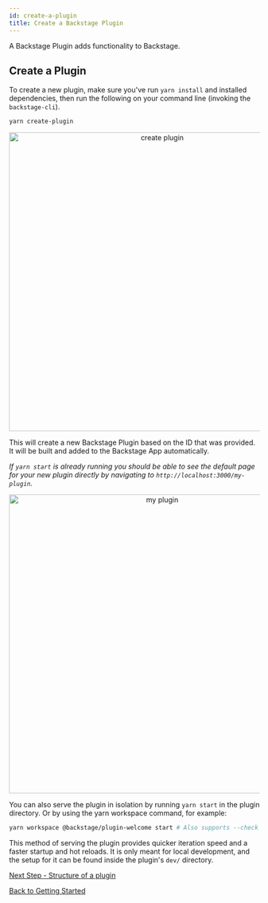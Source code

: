 ```yaml
---
id: create-a-plugin
title: Create a Backstage Plugin
---
```


A Backstage Plugin adds functionality to Backstage.

## Create a Plugin

To create a new plugin, make sure you've run `yarn install` and installed
dependencies, then run the following on your command line (invoking the
`backstage-cli`).

```bash
yarn create-plugin
```

<p align='center'>
    <img src='https://github.com/spotify/backstage/raw/master/docs/getting-started/create-plugin_output.png' width='600' alt='create plugin'>
</p>

This will create a new Backstage Plugin based on the ID that was provided. It
will be built and added to the Backstage App automatically.

_If `yarn start` is already running you should be able to see the default page
for your new plugin directly by navigating to
`http://localhost:3000/my-plugin`._

<p align='center'>
    <img src='https://github.com/spotify/backstage/raw/master/docs/plugins/my-plugin_screenshot.png' width='600' alt='my plugin'>
</p>

You can also serve the plugin in isolation by running `yarn start` in the plugin
directory. Or by using the yarn workspace command, for example:

```bash
yarn workspace @backstage/plugin-welcome start # Also supports --check
```

This method of serving the plugin provides quicker iteration speed and a faster
startup and hot reloads. It is only meant for local development, and the setup
for it can be found inside the plugin's `dev/` directory.

[Next Step - Structure of a plugin](structure-of-a-plugin.md)

[Back to Getting Started](../README.md)
